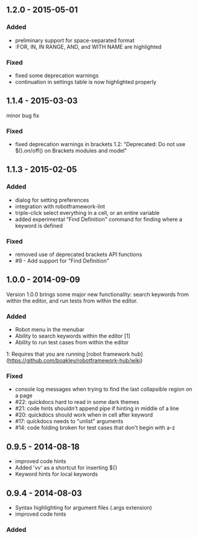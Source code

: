## 1.2.0 - 2015-05-01

### Added

* preliminary support for space-separated format
* :FOR, IN, IN RANGE, AND, and WITH NAME are highlighted


### Fixed

* fixed some deprecation warnings
* continuation in settings table is now highlighted properly


## 1.1.4 - 2015-03-03
minor bug fix 

### Fixed
* fixed deprecation warnings in brackets 1.2:
  "Deprecated: Do not use $().on/off() on Brackets modules and model"

## 1.1.3 - 2015-02-05

### Added

* dialog for setting preferences
* integration with robotframework-lint
* triple-click select everything in a cell, or an entire variable
* added experimental "Find Definition" command for finding where a
  keyword is defined
	
### Fixed
* removed use of deprecated brackets API functions
* #9 - Add support for "Find Definition"

## 1.0.0 - 2014-09-09

Version 1.0.0 brings some major new functionality: search keywords
from within the editor, and run tests from within the editor.

### Added

* Robot menu in the menubar
* Ability to search keywords within the editor [1]
* Ability to run test cases from within the editor

1: Requires that you are running [robot framework hub]
   (https://github.com/boakley/robotframework-hub/wiki)

### Fixed
* console log messages when trying to find the last
  collapsible region on a page
* #22: quickdocs hard to read in some dark themes
* #21: code hints shouldn't append pipe if hinting in middle of a line
* #20: quickdocs should work when in cell after keyword
* #17: quickdocs needs to "unlist" arguments
* #14: code folding broken for test cases that don't begin with a-z

## 0.9.5 - 2014-08-18
* improved code hints
* Added 'vv' as a shortcut for inserting ${}
* Keyword hints for local keywords

## 0.9.4 - 2014-08-03
* Syntax highlighting for argument files (.args extension)
* improved code hints

### Added


